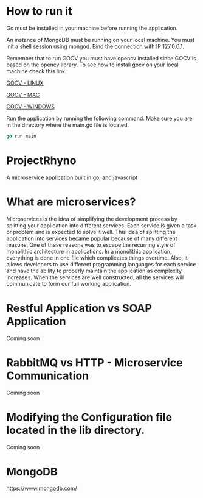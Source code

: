 # How to run it
Go must be installed in your machine before running the application.

An instance of MongoDB must be running on your local machine. 
You must init a shell session using mongod.
Bind the connection with IP 127.0.0.1.

Remember that to run GOCV you must have opencv installed since GOCV  is based on the opencv library.
To see how to install gocv on your local machine check this link.

[GOCV - LINUX](https://gocv.io/getting-started/linux/)

[GOCV - MAC](https://gocv.io/getting-started/macos/)

[GOCV - WINDOWS](https://gocv.io/getting-started/windows/)


Run the application by running the following command. Make sure you are in the directory where the main.go file is located. 

```Go
go run main
```


# ProjectRhyno
A microservice application built in go, and javascript

# What are microservices?
Microservices is the idea of simplifying the development process by splitting your application into different services. Each service is given a task or problem and is expected to solve it well. This idea of splitting the application into services became popular because of many different reasons. One of these reasons was to escape the recurring style of monolithic architecture in applications. In a monolithic application, everything is done in one file which complicates things overtime. Also, it allows developers to use different programming languages for each service and have the ability to properly maintain the application as complexity increases. When the services are well constructed, all the services will communicate to form our full working application.

# Restful Application vs SOAP Application
Coming soon 

# RabbitMQ vs HTTP - Microservice Communication
Coming soon 


# Modifying the Configuration file located in the lib directory.
Coming soon 


# MongoDB 
https://www.mongodb.com/
